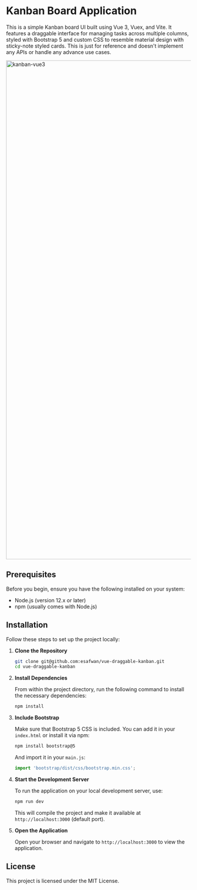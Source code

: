 # Kanban Board Application

This is a simple Kanban board UI built using Vue 3, Vuex, and Vite. It features a draggable interface for managing tasks across multiple columns, styled with Bootstrap 5 and custom CSS to resemble material design with sticky-note styled cards. This is just for reference and doesn't implement any APIs or handle any advance use cases.

<img width="1357" alt="kanban-vue3" src="https://github.com/esafwan/vue-draggable-kanban/assets/246454/1a95323e-039c-4b68-900f-b25c2f011dfc">


## Prerequisites

Before you begin, ensure you have the following installed on your system:

- Node.js (version 12.x or later)
- npm (usually comes with Node.js)

## Installation

Follow these steps to set up the project locally:

1. **Clone the Repository**

   ```bash
   git clone git@github.com:esafwan/vue-draggable-kanban.git
   cd vue-draggable-kanban
   ```


2. **Install Dependencies**

   From within the project directory, run the following command to install the necessary dependencies:

   ```bash
   npm install
   ```

3. **Include Bootstrap**

   Make sure that Bootstrap 5 CSS is included. You can add it in your `index.html` or install it via npm:

   ```bash
   npm install bootstrap@5
   ```

   And import it in your `main.js`:

   ```javascript
   import 'bootstrap/dist/css/bootstrap.min.css';
   ```

4. **Start the Development Server**

   To run the application on your local development server, use:

   ```bash
   npm run dev
   ```

   This will compile the project and make it available at `http://localhost:3000` (default port).

5. **Open the Application**

   Open your browser and navigate to `http://localhost:3000` to view the application.



## License

This project is licensed under the MIT License.
```
